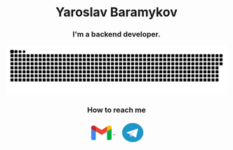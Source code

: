 <body>
    <div class="container">
        <h1 align="center">Yaroslav Baramykov</h1>
        <h3 align="center">I'm a backend developer.</h3>
        <p align="center">
            <img width="1000" src="assets/github-snake.svg" alt="snake"/>
        </p>
        <h3 align="center">How to reach me</h3>
        <p align="center" class="contact-icons">
            <a href="mailto:yrslvb@gmail.com" target="_blank">
                <img align="center" src="assets/gmail.png" alt="mail" height="50" width="55" />
            </a>
            &nbsp;&nbsp;&nbsp;
            <a href="https://t.me/mralmostfreeman" target="_blank">
                <img align="center" src="assets/telegram.png" alt="Telegram" height="45" width="50" />
            </a>
        </p>
    </div>
</body>
</html>

<!-- ![Leetcode Stats](https://leetcard.jacoblin.cool/iamzanuda) -->